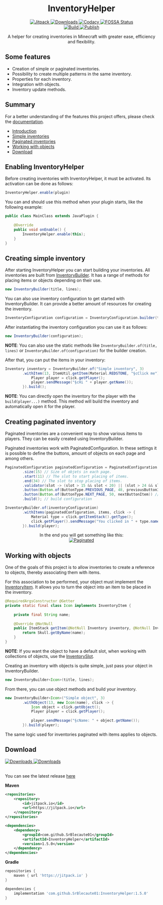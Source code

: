 <h1 align="center">InventoryHelper</h1>
<p align="center">
    <a target="_blank" href="https://jitpack.io/#SrBlecaute01/InventoryHelper">
        <img src="https://img.shields.io/jitpack/v/github/SrBlecaute01/InventoryHelper?label=Snapshots&color=lime_green/" alt="Jitpack">
    </a>
    <a target="_blank" href="https://github.com/SrBlecaute01/InventoryHelper/releases">
        <img src="https://img.shields.io/github/downloads/SrBlecaute01/InventoryHelper/total?color=lime_green/" alt="Downloads">
    </a>
    <a target="_blank" href="https://app.codacy.com/gh/SrBlecaute01/InventoryHelper/dashboard">
        <img src="https://app.codacy.com/project/badge/Grade/7062d74db06d4935a5e69a7a539e4116" alt="Codacy"/>
    </a>
    <a target="_blank" href="https://app.fossa.com/projects/git%2Bgithub.com%2FSrBlecaute01%2FInventoryHelper?ref=badge_shield">
        <img src="https://app.fossa.com/api/projects/git%2Bgithub.com%2FSrBlecaute01%2FInventoryHelper.svg?type=shield" alt="FOSSA Status"/>
    </a>
    <br>
    <a target="_blank" href="https://github.com/SrBlecaute01/InventoryHelper/actions/workflows/maven-build.yml">
        <img src="https://github.com/SrBlecaute01/InventoryHelper/actions/workflows/maven-build.yml/badge.svg" alt="Build"/>
    </a>
    <a target="_blank" href="https://github.com/SrBlecaute01/InventoryHelper/actions/workflows/maven-publish.yml">
        <img src="https://github.com/SrBlecaute01/InventoryHelper/actions/workflows/maven-publish.yml/badge.svg" alt="Publish"/>
    </a>
</p>

<p align="center">
    A helper for creating inventories in Minecraft with greater ease, 
    efficiency and flexibility.
</p>

## Some features

-   Creation of simple or paginated inventories.
-   Possibility to create multiple patterns in the same inventory. 
-   Properties for each inventory. 
-   Integration with objects. 
-   Inventory update methods.

## Summary

For a better understanding of the features this project offers, please check the
[documentation](https://github.com/SrBlecaute01/InventoryHelper/wiki).

-   [Introduction](#enabling-inventoryhelper)
-   [Simple inventories](#creating-simple-inventory)
-   [Paginated inventories](#creating-paginated-inventory)
-   [Working with objects](#working-with-objects)
-   [Download](#download)

## Enabling InventoryHelper

Before creating inventories with InventoryHelper, it must be activated. 
Its activation can be done as follows:

```java
InventoryHelper.enable(plugin)
```

You can and should use this method when your plugin starts, 
like the following example:

```java
public class MainClass extends JavaPlugin { 
    
    @Override
    public void onEnable() {
        InventoryHelper.enable(this);
    }
}
```
## Creating simple inventory

After starting InventoryHelper you can start building your inventories. 
All inventories are built from 
[InventoryBuilder](https://github.com/SrBlecaute01/InventoryHelper/blob/master/src/main/java/br/com/blecaute/inventory/InventoryBuilder.java). 
It has a range of methods for placing items or objects depending on their use.

```java
new InventoryBuilder(title, lines);
```

You can also use inventory configuration to get started with InventoryBuilder. 
It can provide a better amount of resources for creating the inventory.

```java
InventoryConfiguration configuration = InventoryConfiguration.builder(title, lines).build();
```
After instantiating the inventory configuration you can use it as follows:

```java
new InventoryBuilder(configuration);
```
**NOTE**: You can also use the static methods like ``InventoryBuilder.of(title, lines)``
or ``InventoryBuilder.of(configuration)`` for the builder creation.

After that, you can put the items in your inventory:

```java
Inventory inventory = InventoryBuilder.of("Simple inventory", 3)
        .withItem(13, ItemUtil.getItem(Material.REDSTONE, "§cClick me"), click -> {
            Player player = click.getPlayer();
            player.sendMessage("§cHi " + player.getName());
        }).build();
```

**NOTE**: You can directly open the inventory for the player with the 
``build(player...)`` method. This method will build the inventory and 
automatically open it for the player.

## Creating paginated inventory

Paginated inventories are a convenient way to show various items to players. 
They can be easily created using InventoryBuilder. 

Paginated inventories work with PaginatedConfiguration. In these settings it is
possible to define the buttons, amount of objects on each page and among others.

```java
PaginatedConfiguration paginatedConfiguration = PaginatedConfiguration.builder("identifier")
        .size(15) // Size of objets in each page.
        .start(11) // The slot to start placing of items. 
        .end(34) // The slot to stop placing of items.
        .validator(slot -> (slot > 15 && slot < 20) || (slot > 24 && slot < 29)) // Skip the slots that meet this requirement.
        .button(Button.of(ButtonType.PREVIOUS_PAGE, 48, previousButtonItem)) // Set the button to go back to the page.
        .button(Button.of(ButtonType.NEXT_PAGE, 50, nextButtonItem)) //Set the button to pass the page.
        .build(); // build configuration

InventoryBuilder.of(inventoryConfiguration)
        .withItems(paginatedConfiguration, items, click -> {
            Material type = click.getItemStack().getType();
            click.getPlayer().sendMessage("You clicked in " + type.name());
        }).build(player);
```

<p align="center">
    In the end you will get something like this:
    <br>
    <a href=""><img src="https://imgur.com/rUrZtaa.gif" alt="Paginated"></a>
</p>

## Working with objects

One of the goals of this project is to allow inventories to create a 
reference to objects, thereby associating them with items.

For this association to be performed, your object must implement the 
[InventoryItem](https://github.com/SrBlecaute01/InventoryHelper/blob/master/src/main/java/br/com/blecaute/inventory/type/InventoryItem.java). 
It allows you to turn the object into an item to be placed in the inventory.

```java
@RequiredArgsConstructor @Getter
private static final class Icon implements InventoryItem { 
    
    private final String name;
    
    @Override @NotNull 
    public ItemStack getItem(@NotNull Inventory inventory, @NotNull InventoryProperty property) {
        return Skull.getByName(name);
    }
}
```
**NOTE**: If you want the object to have a default slot, when working with 
collections of objects, use the 
[InventorySlot](https://github.com/SrBlecaute01/InventoryHelper/blob/master/src/main/java/br/com/blecaute/inventory/type/InventorySlot.java).

Creating an inventory with objects is quite simple, just pass 
your object in InventoryBuilder.

```java
new InventoryBuilder<Icon>(title, lines);
```

From there, you can use object methods and build your inventory.

```java
new InventoryBuilder<Icon>("Simple object", 3)
        .withObject(13, new Icon(name), click -> {
            Icon object = click.getObject();
            Player player = click.getPlayer();
            
            player.sendMessage("§cName: " + object.getName());
        }).build(player);
```

The same logic used for inventories paginated with items applies to objects.

## Download

<a target="_blank" href="https://jitpack.io/#SrBlecaute01/InventoryHelper" alt="Downloads">
    <img src="https://img.shields.io/jitpack/v/github/SrBlecaute01/InventoryHelper?label=Snapshots&color=blue" alt="Downloads">
</a>
<a target="_blank" href="https://github.com/SrBlecaute01/InventoryHelper/releases">
    <img src="https://img.shields.io/github/downloads/SrBlecaute01/InventoryHelper/total?color=blue" alt="Downloads">
</a>
<p>
    <br>
    You can see the latest release <a target="_blank" alt="latest" href="https://github.com/SrBlecaute01/InventoryHelper/releases/latest">here</a>
    <br>
</p>

**Maven**
```xml
<repositories>
    <repository>
        <id>jitpack.io</id>
        <url>https://jitpack.io</url>
    </repository>
</repositories>

<dependencies>
    <dependency>
        <groupId>com.github.SrBlecaute01</groupId>
        <artifactId>InventoryHelper</artifactId>
        <version>1.5.0</version>
    </dependency>
</dependencies>
```

**Gradle**
```gradle
repositories {
    maven { url 'https://jitpack.io' }
}

dependencies {
    implementation 'com.github.SrBlecaute01:InventoryHelper:1.5.0'
}
```
